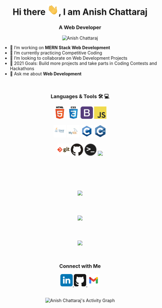 <h1 align="center"> Hi there <img src="https://raw.githubusercontent.com/ABSphreak/ABSphreak/master/gifs/Hi.gif" width="36px" style="max-width:100%;">, I am Anish Chattaraj </h1>
<h3 align="center"> A Web Developer </h3>
<p align="center"> <img src="https://komarev.com/ghpvc/?username=anish2604" alt="Anish Chattaraj" /> </p>
<!-- **anish2604/anish2604** is a ✨ _special_ ✨ repository because its `README.md` (this file) appears on your GitHub profile. -->

- 🔭 I’m working on **MERN Stack Web Development**
- 🌱 I’m currently practicing Competitive Coding
- 👯 I’m looking to collaborate on Web Development Projects
- 🥅 2021 Goals: Build more projects and take parts in Coding Contests and Hackathons
- 💬 Ask me about **Web Development**

<br>
<h3 align="center"> Languages & Tools 🛠 💻</h3>
<div align="center">
  <code><img height="40" src="https://raw.githubusercontent.com/github/explore/80688e429a7d4ef2fca1e82350fe8e3517d3494d/topics/html/html.png"></code>
  <code><img height="40" src="https://raw.githubusercontent.com/github/explore/80688e429a7d4ef2fca1e82350fe8e3517d3494d/topics/css/css.png"></code>
  <code><img height="40" src="https://raw.githubusercontent.com/github/explore/80688e429a7d4ef2fca1e82350fe8e3517d3494d/topics/bootstrap/bootstrap.png"></code>
  <code><img height="40" src="https://raw.githubusercontent.com/github/explore/80688e429a7d4ef2fca1e82350fe8e3517d3494d/topics/javascript/javascript.png"></code>
  <br><br>
  <code><img height="40" src="https://raw.githubusercontent.com/github/explore/80688e429a7d4ef2fca1e82350fe8e3517d3494d/topics/java/java.png"></code>
  <code><img height="40" src="https://raw.githubusercontent.com/github/explore/80688e429a7d4ef2fca1e82350fe8e3517d3494d/topics/mysql/mysql.png"></code>
  <code><img height="40" src="https://raw.githubusercontent.com/github/explore/80688e429a7d4ef2fca1e82350fe8e3517d3494d/topics/c/c.png"></code>
  <code><img height="40" src="https://raw.githubusercontent.com/github/explore/80688e429a7d4ef2fca1e82350fe8e3517d3494d/topics/cpp/cpp.png"></code>
  <br><br>
  <code><img height="40" src="https://raw.githubusercontent.com/github/explore/80688e429a7d4ef2fca1e82350fe8e3517d3494d/topics/git/git.png"></code>
  <code><img height="40" src="https://raw.githubusercontent.com/github/explore/80688e429a7d4ef2fca1e82350fe8e3517d3494d/topics/github-api/github-api.png"></code>
  <code><img height="40" src="https://raw.githubusercontent.com/github/explore/80688e429a7d4ef2fca1e82350fe8e3517d3494d/topics/terminal/terminal.png"></code>
  <code><img height="40" src="https://upload.wikimedia.org/wikipedia/commons/thumb/9/9a/Visual_Studio_Code_1.35_icon.svg/1024px-Visual_Studio_Code_1.35_icon.svg.png"></code>
  
  <br><br>
</div>
<br><br>

<p align="center">
<img src="https://github-readme-streak-stats.herokuapp.com/?user=anish2604&theme=radical")
</p>

<br><br>

<p align="center">
<img src="https://github-readme-stats.vercel.app/api?username=anish2604&show_icons=true&hide_border=true&theme=dark">
</p>

<br><br>

<p align="center">
<img src="https://github-readme-stats.vercel.app/api/top-langs/?username=anish2604&layout=compact&theme=dark" src="https://github.com/anuraghazra/github-readme-stats">
</p>

<br>

<h3 align="center"> Connect with Me</h3>
<div align="center">
  <a href="https://www.linkedin.com/in/anish-chattaraj-103855189/" target="_blank">
    <img src="https://github.com/edent/SuperTinyIcons/blob/master/images/svg/linkedin.svg" target="_blank" alt="Anish | LinkedIn" width="40px" >
  </a>
    <a href="https://github.com/anish2604" target="_blank">
    <img src="https://github.com/edent/SuperTinyIcons/blob/master/images/svg/github.svg" target="_blank" alt="Anish| Gmail" width="40px" >
  </a>
  <a href="mailto:anish.chattaraj2019@vitstudent.ac.in" target="_blank">
    <img src="https://github.com/edent/SuperTinyIcons/blob/master/images/svg/gmail.svg" target="_blank" alt="Anish| Gmail" width="40px" >
  </a>
 <br><br><br>
  
  <img alt="Anish Chattaraj's Activity Graph" src="https://activity-graph.herokuapp.com/graph?username=anish2604&amp;bg_color=0D1117&amp;color=548C55&amp;line=548C55&amp;point=FFFFFF&amp;hide_border=true" style="max-width:100%;">
  
</div>
